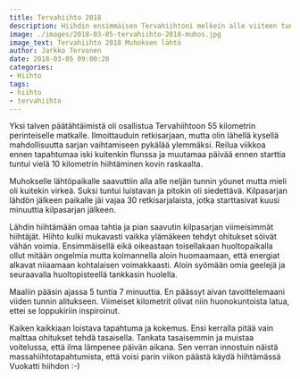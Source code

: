 ```yaml
---
title: Tervahiihto 2018
description: Hiihdin ensimmäisen Tervahiihtoni melkein alle viiteen tuntiin
image: ./images/2018-03-05-tervahiihto-2018-muhos.jpg
image_text: Tervahiihto 2018 Muhoksen lähtö
author: Jarkko Tervonen
date: 2018-03-05 09:00:20
categories:
- Hiihto
tags:
- hiihto
- tervahiihto
---
```

Yksi talven päätähtäimistä oli osallistua Tervahiihtoon 55 kilometrin perinteiselle matkalle. Ilmoittauduin retkisarjaan, mutta olin lähellä kysellä mahdollisuutta sarjan vaihtamiseen pykälää ylemmäksi. Reilua viikkoa ennen tapahtumaa iski kuitenkin flunssa ja muutamaa päivää ennen starttia tuntui vielä 10 kilometrin hiihtäminen kovin raskaalta.

Muhokselle lähtöpaikalle saavuttiin alla alle neljän tunnin yöunet mutta mieli oli kuitekin virkeä. Suksi tuntui luistavan ja pitokin oli siedettävä. Kilpasarjan lähdön jälkeen paikalle jäi vajaa 30 retkisarjalaista, jotka starttasivat kuusi minuuttia kilpasarjan jälkeen.

Lähdin hiihtämään omaa tahtia ja pian saavutin kilpasarjan viimeisimmät hiihtäjät. Hiihto kulki mukavasti vaikka ylämäkeen tehdyt ohitukset söivät vähän voimia. Ensimmäisellä eikä oikeastaan toisellakaan huoltopaikalla ollut mitään ongelmia mutta kolmannella aloin huomaamaan, että energiat alkavat niiaamaan kohtalaisen voimakkaasti. Aloin syömään omia geelejä ja seuraavalla huoltopisteellä tankkasin huolella.

Maaliin pääsin ajassa 5 tuntia 7 minuuttia. En päässyt aivan tavoittelemaani viiden tunnin alitukseen. Viimeiset kilometrit olivat niin huonokuntoista latua, ettei se loppukiriin inspiroinut.

Kaiken kaikkiaan loistava tapahtuma ja kokemus. Ensi kerralla pitää vain malttaa ohitukset tehdä tasaisella. Tankata tasaisemmin ja muistaa voitelussa, että ilma lämpenee päivän aikana. Sen verran innostuin näistä massahiihtotapahtumista, että voisi parin viikon päästä käydä hiihtämässä Vuokatti hiihdon :-)
